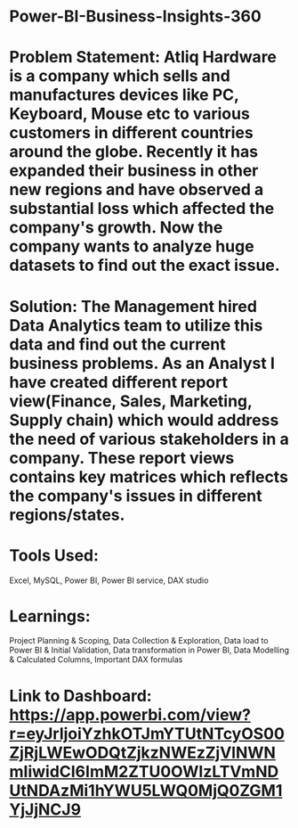 # Power-BI-Business-Insights-360
# Problem Statement: Atliq Hardware is a company which sells and manufactures devices like PC, Keyboard, Mouse etc to various customers in different countries around the globe. Recently it has expanded their business in other new regions and have observed a substantial loss which affected the company's growth. Now the company wants to analyze huge datasets to find out the exact issue.

# Solution: The Management hired Data Analytics team to utilize this data and find out the current business problems. As an Analyst I have created different report view(Finance, Sales, Marketing, Supply chain) which would address the need of various stakeholders in a company. These report views contains key matrices which reflects the company's issues in different regions/states.

# Tools Used: 
Excel, MySQL, Power BI, Power BI service, DAX studio

# Learnings: 
Project Planning & Scoping, Data Collection & Exploration, Data load to Power BI & Initial Validation, Data transformation in Power BI, Data Modelling & Calculated Columns, Important DAX formulas

# Link to Dashboard: https://app.powerbi.com/view?r=eyJrIjoiYzhkOTJmYTUtNTcyOS00ZjRjLWEwODQtZjkzNWEzZjVlNWNmIiwidCI6ImM2ZTU0OWIzLTVmNDUtNDAzMi1hYWU5LWQ0MjQ0ZGM1YjJjNCJ9

